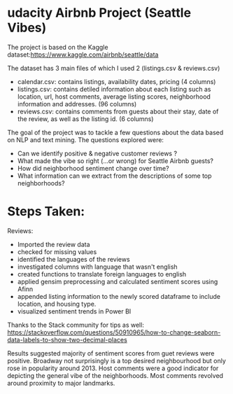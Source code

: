 # udacity Airbnb Project (Seattle Vibes)

The project is based on the Kaggle dataset:https://www.kaggle.com/airbnb/seattle/data

The dataset has 3 main files of which I used 2 (listings.csv & reviews.csv)
- calendar.csv: contains listings, availability dates, pricing (4 columns)
- listings.csv: contains detiled information about each listing such as location, url, host comments, average listing scores, neighborhood information and addresses. (96 columns)
- reviews.csv: contains comments from guests about their stay, date of the review, as well as the listing id. (6 columns)

The goal of the project was to tackle a few questions about the data based on NLP and text mining. The questions explored were: 
- Can we identify positive & negative customer reviews ?
- What made the vibe so right (…or wrong) for Seattle Airbnb guests?
- How did neighborhood sentiment change over time?
- What information can we extract from the descriptions of some top neighborhoods?

# Steps Taken:
Reviews: 
- Imported the review data
- checked for missing values
- identified the languages of the reviews
- investigated columns with language that wasn't english 
- created functions to translate foreign languages to english 
- applied gensim preprocessing and calculated sentiment scores using Afinn
- appended listing information to the newly scored dataframe to include location, and housing type. 
- visualized sentiment trends in Power BI

Thanks to the Stack community for tips as well:
https://stackoverflow.com/questions/50910965/how-to-change-seaborn-data-labels-to-show-two-decimal-places

Results suggested majority of sentiment scores from guet reviews were positive. 
Broadway not surprisingly is a top desired neighbourhood but only rose in popularity around 2013.
Host comments were a good indicator for depicting the general vibe of the neighborhoods. Most comments revolved around proximity to major landmarks.



